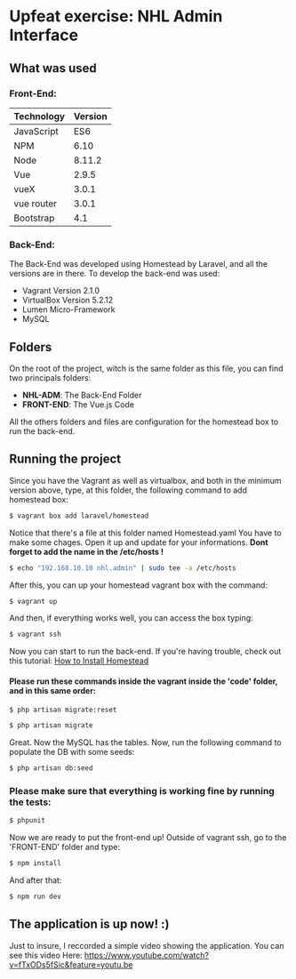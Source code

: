 # Upfeat exercise: NHL Admin Interface


## What was used
### Front-End:
|Technology|Version|
|--------|---------|
|JavaScript|ES6|
|NPM|6.10|
|Node|8.11.2|
|Vue|2.9.5|
|vueX|3.0.1|
|vue router|3.0.1|
|Bootstrap|4.1|

### Back-End:
The Back-End was developed using Homestead by Laravel, and all the versions are in there. To develop the back-end was used:
  - Vagrant Version 2.1.0
  - VirtualBox Version 5.2.12
  - Lumen Micro-Framework
  - MySQL

## Folders
  On the root of the project, witch is the same folder as this file, you can find two principals folders: 
  - **NHL-ADM**: The Back-End Folder
  - **FRONT-END**: The Vue.js Code

  All the others folders and files are configuration for the homestead box to run the back-end.

## Running the project
  Since you have the Vagrant as well as virtualbox, and both in the minimum version above, type, at this folder, the following command to add homestead box:

  ```bash
  $ vagrant box add laravel/homestead
  ```
  Notice that there's a file at this folder named Homestead.yaml
  You have to make some chages. Open it up and update for your informations. **Dont forget to add the name in the /etc/hosts !**

  ```bash
  $ echo "192.168.10.10 nhl.admin" | sudo tee -a /etc/hosts
  ```

  After this, you can up your homestead vagrant box with the command:

  ```bash 
  $ vagrant up
  ```

And then, if everything works well, you can access the box typing:

  ```bash 
  $ vagrant ssh
  ```
  Now you can start to run the back-end. If you're having trouble, check out this tutorial: 
  [How to Install Homestead](https://threenine.co.uk/how-to-install-laravel-5-6-on-ubuntu-16-04/)

  #### Please run these commands inside the vagrant inside the 'code' folder, and in this same order:

  ```bash 
  $ php artisan migrate:reset
  ```

  ```bash 
  $ php artisan migrate
  ```

  Great. Now the MySQL has the tables. Now, run the following command to populate the DB with some seeds:

  ```bash 
  $ php artisan db:seed
  ```
### Please make sure that everything is working fine by running the tests:

  ```bash 
  $ phpunit
  ```

  Now we are ready to put the front-end up! Outside of vagrant ssh, go to the 'FRONT-END' folder and type:

  ```bash
  $ npm install
  ```

  And after that:
  ```bash
  $ npm run dev
  ```
## The application is up now! :)

Just to insure, I reccorded a simple video showing the application. You can see this video Here: https://www.youtube.com/watch?v=fTxODs5fSic&feature=youtu.be